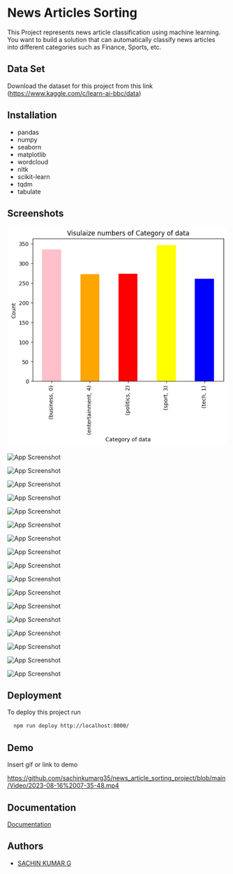 
# News Articles Sorting
This Project represents news article classification using machine learning. You want to build a solution that can automatically classify news articles into different categories such as Finance, Sports, etc.

## Data Set 
Download the dataset for this project from this link (https://www.kaggle.com/c/learn-ai-bbc/data)



## Installation

* pandas
* numpy 
* seaborn
* matplotlib
* wordcloud
* nltk
* scikit-learn
* tqdm
* tabulate
    
## Screenshots

![App Screenshot](https://github.com/sachinkumarg35/News_Articles_Sorting_NLP_Tech/blob/main/Screenshots/S1.png)

![App Screenshot]()

![App Screenshot]()

![App Screenshot]()

![App Screenshot]()

![App Screenshot]()

![App Screenshot]()

![App Screenshot]()

![App Screenshot]()

![App Screenshot]()

![App Screenshot]()

![App Screenshot]()

![App Screenshot]()

![App Screenshot]()

![App Screenshot]()

![App Screenshot]()

![App Screenshot]()

![App Screenshot]()




## Deployment

To deploy this project run

```bash
  npm run deploy http://localhost:8000/
```


## Demo

Insert gif or link to demo

https://github.com/sachinkumarg35/news_article_sorting_project/blob/main/Video/2023-08-16%2007-35-48.mp4

## Documentation

[Documentation](https://linktodocumentation)


## Authors

- [SACHIN KUMAR G](https://github.com/sachinkumarg35)

